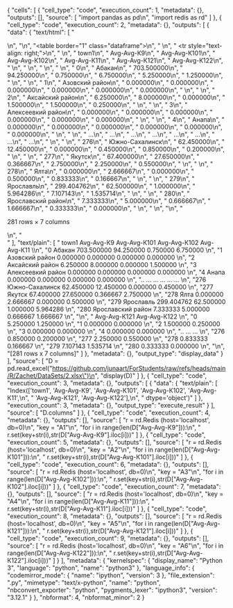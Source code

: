 {
 "cells": [
  {
   "cell_type": "code",
   "execution_count": 1,
   "metadata": {},
   "outputs": [],
   "source": [
    "import pandas as pd\n",
    "import redis as rd"
   ]
  },
  {
   "cell_type": "code",
   "execution_count": 2,
   "metadata": {},
   "outputs": [
    {
     "data": {
      "text/html": [
       "<div>\n",
       "<style scoped>\n",
       "    .dataframe tbody tr th:only-of-type {\n",
       "        vertical-align: middle;\n",
       "    }\n",
       "\n",
       "    .dataframe tbody tr th {\n",
       "        vertical-align: top;\n",
       "    }\n",
       "\n",
       "    .dataframe thead th {\n",
       "        text-align: right;\n",
       "    }\n",
       "</style>\n",
       "<table border=\"1\" class=\"dataframe\">\n",
       "  <thead>\n",
       "    <tr style=\"text-align: right;\">\n",
       "      <th></th>\n",
       "      <th>town1</th>\n",
       "      <th>Avg-Avg-К9</th>\n",
       "      <th>Avg-Avg-К101</th>\n",
       "      <th>Avg-Avg-К102</th>\n",
       "      <th>Avg-Avg-К11</th>\n",
       "      <th>Avg-Avg-К121</th>\n",
       "      <th>Avg-Avg-К122</th>\n",
       "    </tr>\n",
       "  </thead>\n",
       "  <tbody>\n",
       "    <tr>\n",
       "      <th>0</th>\n",
       "      <td>Абакан</td>\n",
       "      <td>703.500000</td>\n",
       "      <td>94.250000</td>\n",
       "      <td>0.750000</td>\n",
       "      <td>6.750000</td>\n",
       "      <td>5.250000</td>\n",
       "      <td>1.250000</td>\n",
       "    </tr>\n",
       "    <tr>\n",
       "      <th>1</th>\n",
       "      <td>Азовский район</td>\n",
       "      <td>0.000000</td>\n",
       "      <td>0.000000</td>\n",
       "      <td>0.000000</td>\n",
       "      <td>0.000000</td>\n",
       "      <td>0.000000</td>\n",
       "      <td>0.000000</td>\n",
       "    </tr>\n",
       "    <tr>\n",
       "      <th>2</th>\n",
       "      <td>Аксайский район</td>\n",
       "      <td>6.250000</td>\n",
       "      <td>8.000000</td>\n",
       "      <td>0.000000</td>\n",
       "      <td>1.500000</td>\n",
       "      <td>1.500000</td>\n",
       "      <td>0.250000</td>\n",
       "    </tr>\n",
       "    <tr>\n",
       "      <th>3</th>\n",
       "      <td>Алексеевкий район</td>\n",
       "      <td>0.000000</td>\n",
       "      <td>0.000000</td>\n",
       "      <td>0.000000</td>\n",
       "      <td>0.000000</td>\n",
       "      <td>0.000000</td>\n",
       "      <td>0.000000</td>\n",
       "    </tr>\n",
       "    <tr>\n",
       "      <th>4</th>\n",
       "      <td>Анапа</td>\n",
       "      <td>0.000000</td>\n",
       "      <td>0.000000</td>\n",
       "      <td>0.000000</td>\n",
       "      <td>0.000000</td>\n",
       "      <td>0.000000</td>\n",
       "      <td>0.000000</td>\n",
       "    </tr>\n",
       "    <tr>\n",
       "      <th>...</th>\n",
       "      <td>...</td>\n",
       "      <td>...</td>\n",
       "      <td>...</td>\n",
       "      <td>...</td>\n",
       "      <td>...</td>\n",
       "      <td>...</td>\n",
       "      <td>...</td>\n",
       "    </tr>\n",
       "    <tr>\n",
       "      <th>276</th>\n",
       "      <td>Южно-Сахалинск</td>\n",
       "      <td>62.450000</td>\n",
       "      <td>12.450000</td>\n",
       "      <td>0.000000</td>\n",
       "      <td>0.450000</td>\n",
       "      <td>0.850000</td>\n",
       "      <td>0.200000</td>\n",
       "    </tr>\n",
       "    <tr>\n",
       "      <th>277</th>\n",
       "      <td>Якутск</td>\n",
       "      <td>67.400000</td>\n",
       "      <td>27.650000</td>\n",
       "      <td>0.366667</td>\n",
       "      <td>2.750000</td>\n",
       "      <td>2.250000</td>\n",
       "      <td>0.550000</td>\n",
       "    </tr>\n",
       "    <tr>\n",
       "      <th>278</th>\n",
       "      <td>Ялта</td>\n",
       "      <td>0.000000</td>\n",
       "      <td>2.666667</td>\n",
       "      <td>0.000000</td>\n",
       "      <td>0.500000</td>\n",
       "      <td>0.833333</td>\n",
       "      <td>0.166667</td>\n",
       "    </tr>\n",
       "    <tr>\n",
       "      <th>279</th>\n",
       "      <td>Ярославль</td>\n",
       "      <td>299.404762</td>\n",
       "      <td>62.500000</td>\n",
       "      <td>1.000000</td>\n",
       "      <td>5.964286</td>\n",
       "      <td>7.107143</td>\n",
       "      <td>1.535714</td>\n",
       "    </tr>\n",
       "    <tr>\n",
       "      <th>280</th>\n",
       "      <td>Ярославский район</td>\n",
       "      <td>7.333333</td>\n",
       "      <td>5.000000</td>\n",
       "      <td>0.666667</td>\n",
       "      <td>1.666667</td>\n",
       "      <td>0.333333</td>\n",
       "      <td>0.000000</td>\n",
       "    </tr>\n",
       "  </tbody>\n",
       "</table>\n",
       "<p>281 rows × 7 columns</p>\n",
       "</div>"
      ],
      "text/plain": [
       "                 town1  Avg-Avg-К9  Avg-Avg-К101  Avg-Avg-К102  Avg-Avg-К11  \\\n",
       "0               Абакан  703.500000     94.250000      0.750000     6.750000   \n",
       "1       Азовский район    0.000000      0.000000      0.000000     0.000000   \n",
       "2      Аксайский район    6.250000      8.000000      0.000000     1.500000   \n",
       "3    Алексеевкий район    0.000000      0.000000      0.000000     0.000000   \n",
       "4                Анапа    0.000000      0.000000      0.000000     0.000000   \n",
       "..                 ...         ...           ...           ...          ...   \n",
       "276     Южно-Сахалинск   62.450000     12.450000      0.000000     0.450000   \n",
       "277             Якутск   67.400000     27.650000      0.366667     2.750000   \n",
       "278               Ялта    0.000000      2.666667      0.000000     0.500000   \n",
       "279          Ярославль  299.404762     62.500000      1.000000     5.964286   \n",
       "280  Ярославский район    7.333333      5.000000      0.666667     1.666667   \n",
       "\n",
       "     Avg-Avg-К121  Avg-Avg-К122  \n",
       "0        5.250000      1.250000  \n",
       "1        0.000000      0.000000  \n",
       "2        1.500000      0.250000  \n",
       "3        0.000000      0.000000  \n",
       "4        0.000000      0.000000  \n",
       "..            ...           ...  \n",
       "276      0.850000      0.200000  \n",
       "277      2.250000      0.550000  \n",
       "278      0.833333      0.166667  \n",
       "279      7.107143      1.535714  \n",
       "280      0.333333      0.000000  \n",
       "\n",
       "[281 rows x 7 columns]"
      ]
     },
     "metadata": {},
     "output_type": "display_data"
    }
   ],
   "source": [
    "D = pd.read_excel(\"https://github.com/junaart/ForStudents/raw/refs/heads/main/R/Zachet/DataSets/2.xlsx\")\n",
    "display(D)"
   ]
  },
  {
   "cell_type": "code",
   "execution_count": 3,
   "metadata": {},
   "outputs": [
    {
     "data": {
      "text/plain": [
       "Index(['town1', 'Avg-Avg-К9', 'Avg-Avg-К101', 'Avg-Avg-К102', 'Avg-Avg-К11',\n",
       "       'Avg-Avg-К121', 'Avg-Avg-К122'],\n",
       "      dtype='object')"
      ]
     },
     "execution_count": 3,
     "metadata": {},
     "output_type": "execute_result"
    }
   ],
   "source": [
    "D.columns"
   ]
  },
  {
   "cell_type": "code",
   "execution_count": 4,
   "metadata": {},
   "outputs": [],
   "source": [
    "r = rd.Redis (host='localhost', db=0)\n",
    "key = \"A1\"\n",
    "for i in range(len(D[\"Avg-Avg-К9\"])):\n",
    "    r.set(key+str(i),str(D[\"Avg-Avg-К9\"].iloc[i]))"
   ]
  },
  {
   "cell_type": "code",
   "execution_count": 5,
   "metadata": {},
   "outputs": [],
   "source": [
    "r = rd.Redis (host='localhost', db=0)\n",
    "key = \"A2\"\n",
    "for i in range(len(D[\"Avg-Avg-К101\"])):\n",
    "    r.set(key+str(i),str(D[\"Avg-Avg-К101\"].iloc[i]))"
   ]
  },
  {
   "cell_type": "code",
   "execution_count": 6,
   "metadata": {},
   "outputs": [],
   "source": [
    "r = rd.Redis (host='localhost', db=0)\n",
    "key = \"A3\"\n",
    "for i in range(len(D[\"Avg-Avg-К102\"])):\n",
    "    r.set(key+str(i),str(D[\"Avg-Avg-К102\"].iloc[i]))"
   ]
  },
  {
   "cell_type": "code",
   "execution_count": 7,
   "metadata": {},
   "outputs": [],
   "source": [
    "r = rd.Redis (host='localhost', db=0)\n",
    "key = \"A4\"\n",
    "for i in range(len(D[\"Avg-Avg-К11\"])):\n",
    "    r.set(key+str(i),str(D[\"Avg-Avg-К11\"].iloc[i]))"
   ]
  },
  {
   "cell_type": "code",
   "execution_count": 8,
   "metadata": {},
   "outputs": [],
   "source": [
    "r = rd.Redis (host='localhost', db=0)\n",
    "key = \"A5\"\n",
    "for i in range(len(D[\"Avg-Avg-К121\"])):\n",
    "    r.set(key+str(i),str(D[\"Avg-Avg-К121\"].iloc[i]))"
   ]
  },
  {
   "cell_type": "code",
   "execution_count": 9,
   "metadata": {},
   "outputs": [],
   "source": [
    "r = rd.Redis (host='localhost', db=0)\n",
    "key = \"A6\"\n",
    "for i in range(len(D[\"Avg-Avg-К122\"])):\n",
    "    r.set(key+str(i),str(D[\"Avg-Avg-К122\"].iloc[i]))"
   ]
  }
 ],
 "metadata": {
  "kernelspec": {
   "display_name": "Python 3",
   "language": "python",
   "name": "python3"
  },
  "language_info": {
   "codemirror_mode": {
    "name": "ipython",
    "version": 3
   },
   "file_extension": ".py",
   "mimetype": "text/x-python",
   "name": "python",
   "nbconvert_exporter": "python",
   "pygments_lexer": "ipython3",
   "version": "3.12.1"
  }
 },
 "nbformat": 4,
 "nbformat_minor": 2
}
